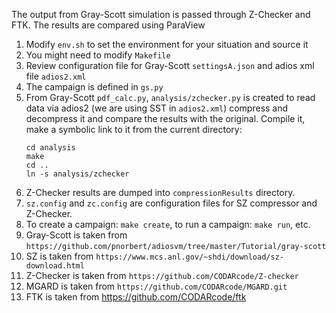 The output from Gray-Scott simulation is passed through Z-Checker and FTK. The results are compared using ParaView

1. Modify `env.sh` to set the environment for your situation and source it
2. You might need to modify `Makefile`
3. Review configuration file for Gray-Scott `settingsA.json` and adios xml file `adios2.xml`
4. The campaign is defined in `gs.py`
5. From Gray-Scott `pdf_calc.py`, `analysis/zchecker.py` is created to read data via adios2 (we are using SST in `adios2.xml`)
   compress and decompress it and compare the results with the original. Compile it, make a symbolic link to it from the current
   directory:
   ```
   cd analysis
   make
   cd ..
   ln -s analysis/zchecker
   ```
6. Z-Checker results are dumped into `compressionResults`
   directory.
7. `sz.config` and `zc.config` are configuration files for SZ compressor and Z-Checker.
8. To create a campaign: `make create`, to run a campaign: `make run`, etc.
9. Gray-Scott is taken from `https://github.com/pnorbert/adiosvm/tree/master/Tutorial/gray-scott`
10. SZ is taken from `https://www.mcs.anl.gov/~shdi/download/sz-download.html`
11. Z-Checker is taken from `https://github.com/CODARcode/Z-checker`
12. MGARD is taken from `https://github.com/CODARcode/MGARD.git`
13. FTK is taken from https://github.com/CODARcode/ftk




